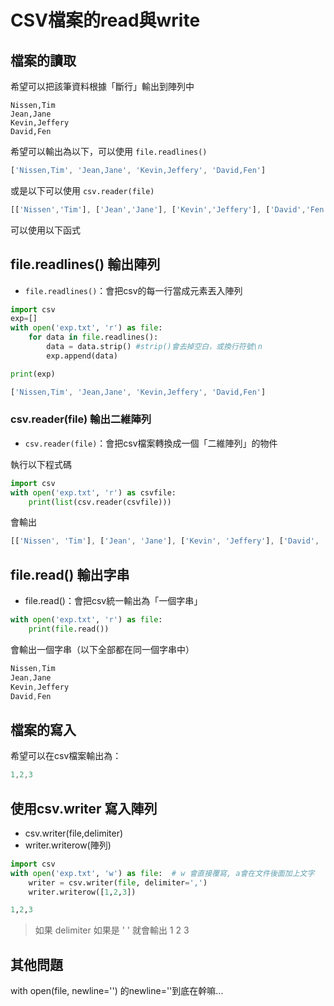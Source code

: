 
# CSV檔案的read與write

## 檔案的讀取

希望可以把該筆資料根據「斷行」輸出到陣列中
```
Nissen,Tim
Jean,Jane
Kevin,Jeffery
David,Fen
```
希望可以輸出為以下，可以使用 `file.readlines()`

```js
['Nissen,Tim', 'Jean,Jane', 'Kevin,Jeffery', 'David,Fen']
```

或是以下可以使用 `csv.reader(file) `

```js
[['Nissen','Tim'], ['Jean','Jane'], ['Kevin','Jeffery'], ['David','Fen']]
```

可以使用以下函式

## file.readlines() 輸出陣列


- `file.readlines()`：會把csv的每一行當成元素丟入陣列

```py
import csv
exp=[]
with open('exp.txt', 'r') as file:
    for data in file.readlines():
        data = data.strip() #strip()會去掉空白，或換行符號\n
        exp.append(data)

print(exp)
```

```js
['Nissen,Tim', 'Jean,Jane', 'Kevin,Jeffery', 'David,Fen']
```


### csv.reader(file) 輸出二維陣列

- `csv.reader(file)`：會把csv檔案轉換成一個「二維陣列」的物件

執行以下程式碼

```py
import csv
with open('exp.txt', 'r') as csvfile:
    print(list(csv.reader(csvfile)))
```

會輸出

```js
[['Nissen', 'Tim'], ['Jean', 'Jane'], ['Kevin', 'Jeffery'], ['David', 'Fen']]
```

## file.read() 輸出字串

- file.read()：會把csv統一輸出為「一個字串」

```py
with open('exp.txt', 'r') as file:
    print(file.read())
```

會輸出一個字串（以下全部都在同一個字串中）
```js
Nissen,Tim
Jean,Jane
Kevin,Jeffery
David,Fen
```

## 檔案的寫入

希望可以在csv檔案輸出為：

```js
1,2,3
```

## 使用csv.writer 寫入陣列

- csv.writer(file,delimiter) 
- writer.writerow(陣列) 

```py
import csv
with open('exp.txt', 'w') as file:  # w 會直接覆寫, a會在文件後面加上文字
    writer = csv.writer(file, delimiter=',') 
    writer.writerow([1,2,3]) 
```

```py
1,2,3
```

> 如果 delimiter 如果是 ' ' 就會輸出 1 2 3




## 其他問題

with open(file, newline='') 的newline=''到底在幹嘛...


